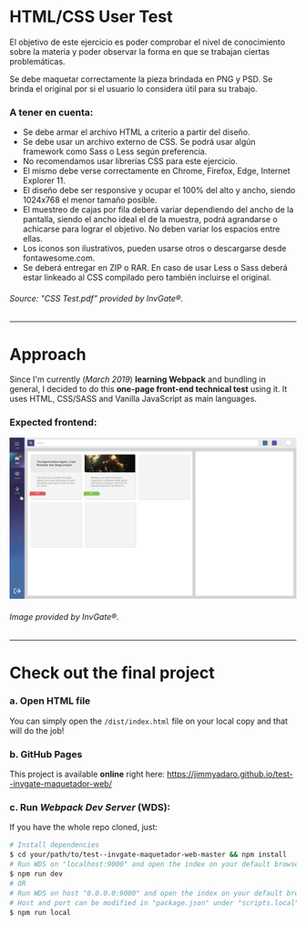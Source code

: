 # HTML/CSS User Test

El objetivo de este ejercicio es poder comprobar el nivel de conocimiento sobre la
materia y poder observar la forma en que se trabajan ciertas problemáticas.


Se debe maquetar correctamente la pieza brindada en PNG y PSD. Se brinda el
 original por si el usuario lo considera útil para su trabajo.

### A tener en cuenta:

- Se debe armar el archivo HTML a criterio a partir del diseño.
- Se debe usar un archivo externo de CSS. Se podrá usar algún framework como Sass o Less según preferencia.
- No recomendamos usar librerías CSS para este ejercicio.
- El mismo debe verse correctamente en Chrome, Firefox, Edge, Internet Explorer 11.
- El diseño debe ser responsive y ocupar el 100% del alto y ancho, siendo 1024x768 el menor tamaño posible.
- El muestreo de cajas por fila deberá variar dependiendo del ancho de la pantalla, siendo el ancho ideal el de la muestra, podrá agrandarse o achicarse para lograr el objetivo. No deben variar los espacios entre ellas.
- Los iconos son ilustrativos, pueden usarse otros o descargarse desde fontawesome.com.
- Se deberá entregar en ZIP o RAR. En caso de usar Less o Sass deberá estar linkeado al CSS compilado pero también incluirse el original.

###### Source: "CSS Test.pdf" provided by _InvGate®_.

---

# Approach

Since I'm currently (_March 2019_) **learning Webpack** and bundling in general, I decided to do this **one-page front-end technical test** using it. It uses HTML, CSS/SASS and Vanilla JavaScript as main languages.

### Expected frontend:

![Expected frontend](https://raw.githubusercontent.com/jimmyadaro/test--invgate-maquetador-web/master/src/assets/img/markdown/CSS%20Test%402x.png)

###### Image provided by _InvGate®_.

---

# Check out the final project

### a. Open HTML file

You can simply open the `/dist/index.html` file on your local copy and that will do the job!

### b. GitHub Pages

This project is available **online** right here: https://jimmyadaro.github.io/test--invgate-maquetador-web/

### c. Run _Webpack Dev Server_ (WDS):

If you have the whole repo cloned, just:

```bash
# Install dependencies
$ cd your/path/to/test--invgate-maquetador-web-master && npm install
# Run WDS on "localhost:9000" and open the index on your default browser
$ npm run dev
# OR
# Run WDS on host "0.0.0.0:9000" and open the index on your default browser
# Host and port can be modified in "package.json" under "scripts.local"
$ npm run local
```
